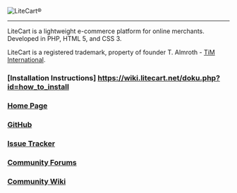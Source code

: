 ![LiteCart®](https://www.litecart.net/images/logotype.png "LiteCart®")

----------------------------------------------------------------------

LiteCart is a lightweight e-commerce platform for online merchants. Developed in PHP, HTML 5, and CSS 3.

LiteCart is a registered trademark, property of founder T. Almroth - [TiM International](http://www.tim-international.net).

### [Installation Instructions] https://wiki.litecart.net/doku.php?id=how_to_install

### [Home Page](http://www.litecart.net)

### [GitHub](https://github.com/litecart/litecart)

### [Issue Tracker](https://github.com/litecart/litecart/issues)

### [Community Forums](http://www.litecart.net/forums/)

### [Community Wiki](http://wiki.litecart.net/)